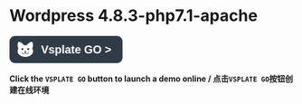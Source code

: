 # Wordpress 4.8.3-php7.1-apache

<a href="https://www.vsplate.com/?docker-compose=https://github.com/vsplate/dcenvs/wordpress/4.8.3-php7.1-apache"><img alt="VSPLATE GO" src="https://raw.githubusercontent.com/vsplate/images/master/vsgo_btn.png" width="200px"></a>

**Click the `VSPLATE GO` button to launch a demo online / 点击`VSPLATE GO`按钮创建在线环境**
